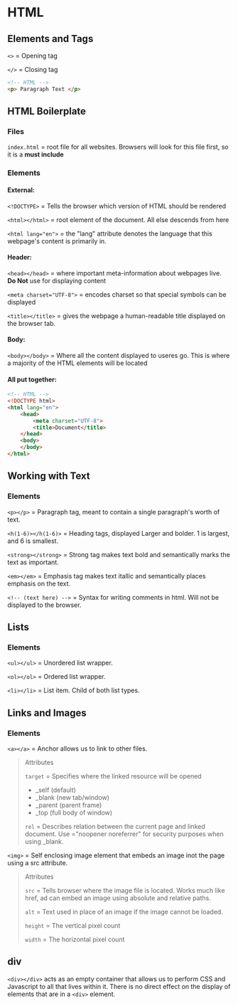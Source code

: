# HTML

## Elements and Tags
```<>``` = Opening tag

```</>``` = Closing tag
```html
<!-- HTML -->
<p> Paragraph Text </p>
```

## HTML Boilerplate

### Files
```index.html``` = root file for all websites.  Browsers will look for this file first, so it is a **must include**

### Elements

#### External:

```<!DOCTYPE>``` = Tells the browser which version of HTML should be rendered

```<html></html>``` = root element of the document. All else descends from here

```<html lang="en">``` = the "lang" attribute denotes the language that this webpage's content is primarily in.

#### Header:

```<head></head>``` = where important meta-information about webpages live.  **Do Not** use for displaying content

```<meta charset="UTF-8">``` = encodes charset so that special symbols can be displayed

```<title></title>``` = gives the webpage a human-readable title displayed on the browser tab.

#### Body:

```<body></body>``` = Where all the content displayed to useres go. This is where a majority of the HTML elements will be located

#### All put together:
```html
<!-- HTML -->
<!DOCTYPE html>
<html lang="en">
    <head>
        <meta charset="UTF-8">
        <title>Document</title>
    </head>
    <body>
    </body>
</html>
```

## Working with Text

### Elements

```<p></p>``` = Paragraph tag, meant to contain a single paragraph's worth of text.

```<h(1-6)></h(1-6)>``` = Heading tags, displayed Larger and bolder.  1 is largest, and 6 is smallest.

```<strong></strong>``` = Strong tag makes text bold and semantically marks the text as important.

```<em></em>``` = Emphasis tag makes text itallic and semantically places emphasis on the text.

```<!-- (text here) -->``` = Syntax for writing comments in html.  Will not be displayed to the browser.

## Lists

### Elements

```<ul></ul>``` = Unordered list wrapper.

```<ol></ol>``` = Ordered list wrapper.

```<li></li>``` = List item. Child of both list types.

## Links and Images

### Elements

```<a></a>``` = Anchor allows us to link to other files.

> Attributes
>
> ```target``` = Specifies where the linked resource will be opened
> - _self (default)
> - _blank (new tab/window)
> - _parent (parent frame)
> - _top (full body of window)
>
> ```rel``` = Describes relation between the current page and linked document.  Use ="noopener noreferrer" for security purposes when using _blank.

```<img>``` = Self enclosing image element that embeds an image inot the page using a src attribute.

> Attributes
>
> ```src``` = Tells browser where the image file is located. Works much like href, ad can embed an image using absolute and relative paths.
>
> ```alt``` = Text used in place of an image if the image cannot be loaded.
>
> ```height``` = The vertical pixel count
>
> ```width``` = The horizontal pixel count

## div

```<div></div>``` acts as an empty container that allows us to perform CSS and Javascript to all that lives within it.  There is no direct effect on the display of elements that are in a ```<div>``` element.